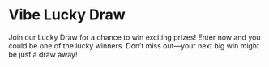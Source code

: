 # Vibe Lucky Draw

Join our Lucky Draw for a chance to win exciting prizes! Enter now and you could be one of the lucky winners. Don’t miss out—your next big win might be just a draw away!